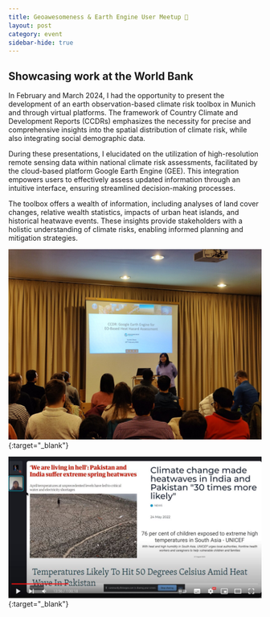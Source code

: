 ```yaml
---
title: Geoawesomeness & Earth Engine User Meetup 🍻
layout: post
category: event
sidebar-hide: true
---
```


## Showcasing work at the World Bank

In February and March 2024, I had the opportunity to present the development of an earth observation-based climate risk toolbox in Munich and through virtual platforms. The framework of Country Climate and Development Reports (CCDRs) emphasizes the necessity for precise and comprehensive insights into the spatial distribution of climate risk, while also integrating social demographic data.

During these presentations, I elucidated on the utilization of high-resolution remote sensing data within national climate risk assessments, facilitated by the cloud-based platform Google Earth Engine (GEE). This integration empowers users to effectively assess updated information through an intuitive interface, ensuring streamlined decision-making processes.

The toolbox offers a wealth of information, including analyses of land cover changes, relative wealth statistics, impacts of urban heat islands, and historical heatwave events. These insights provide stakeholders with a holistic understanding of climate risks, enabling informed planning and mitigation strategies.

[<img src="../assets/images/geoawesome.jpg" alt="Presentation at Geoawesomeness" width="800"/>](https://geoawesomeness.com/special-day-awesome-event-geoawesomeness-munich-1st-meetup-2024/){:target="_blank"}

[<img src="../assets/images/gee_present.jpg" alt="Presentation at GEE Meetup" width="800"/>](https://www.youtube.com/watch?v=6fs10RBag7w&t=1191s){:target="_blank"}

